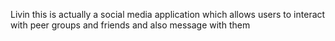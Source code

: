 Livin this is actually a social media application which allows users to interact with peer groups and friends and also message with them